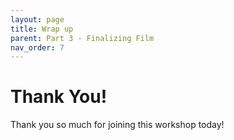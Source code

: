 ```yaml
---
layout: page
title: Wrap up
parent: Part 3 - Finalizing Film
nav_order: 7
---
```

# Thank You!
Thank you so much for joining this workshop today! 
